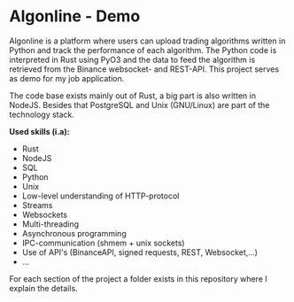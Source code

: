 # Algonline - Demo
Algonline is a platform where users can upload trading algorithms written in Python and track the performance of each algorithm. The Python code is interpreted in Rust using PyO3 and the data to feed the algorithm is retrieved from the Binance websocket- and REST-API. This project serves as demo for my job application.

The code base exists mainly out of Rust, a big part is also written in NodeJS. Besides that PostgreSQL and Unix (GNU/Linux) are part of the technology stack.

**Used skills (i.a):**
- Rust
- NodeJS
- SQL
- Python
- Unix
- Low-level understanding of HTTP-protocol
- Streams
- Websockets
- Multi-threading
- Asynchronous programming
- IPC-communication (shmem + unix sockets)
- Use of API's (BinanceAPI, signed requests, REST, Websocket,...)
- ...

For each section of the project a folder exists in this repository where I explain the details.
